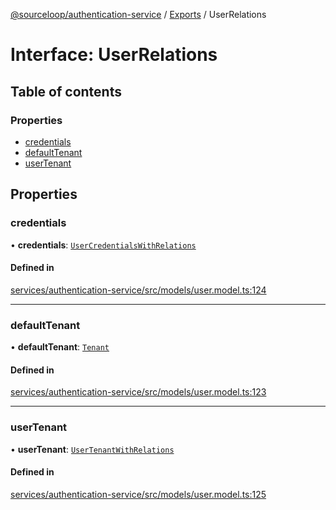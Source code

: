 [@sourceloop/authentication-service](../README.md) / [Exports](../modules.md) / UserRelations

# Interface: UserRelations

## Table of contents

### Properties

- [credentials](UserRelations.md#credentials)
- [defaultTenant](UserRelations.md#defaulttenant)
- [userTenant](UserRelations.md#usertenant)

## Properties

### credentials

• **credentials**: [`UserCredentialsWithRelations`](../modules.md#usercredentialswithrelations)

#### Defined in

[services/authentication-service/src/models/user.model.ts:124](https://github.com/sourcefuse/loopback4-microservice-catalog/blob/00e854d46/services/authentication-service/src/models/user.model.ts#L124)

___

### defaultTenant

• **defaultTenant**: [`Tenant`](../classes/Tenant.md)

#### Defined in

[services/authentication-service/src/models/user.model.ts:123](https://github.com/sourcefuse/loopback4-microservice-catalog/blob/00e854d46/services/authentication-service/src/models/user.model.ts#L123)

___

### userTenant

• **userTenant**: [`UserTenantWithRelations`](../modules.md#usertenantwithrelations)

#### Defined in

[services/authentication-service/src/models/user.model.ts:125](https://github.com/sourcefuse/loopback4-microservice-catalog/blob/00e854d46/services/authentication-service/src/models/user.model.ts#L125)
